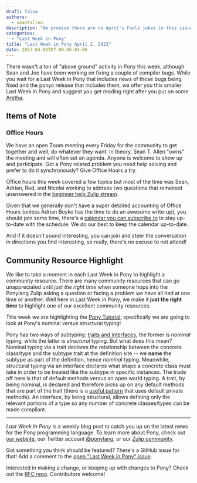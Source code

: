 ```yaml
---
draft: false
authors:
  - seantallen
description: "We promise there are no April's Fools jokes in this issue."
categories:
  - "Last Week in Pony"
title: "Last Week in Pony April 2, 2023"
date: 2023-04-02T07:00:06-04:00
---
```


There wasn't a ton of "above ground" activity in Pony this week, although Sean and Joe have been working on fixing a couple of compiler bugs. While you wait for a Last Week in Pony that includes news of those bugs being fixed and the ponyc release that includes them, we offer you this smaller Last Week in Pony and suggest you get reading right after you put on some [Aretha](https://www.youtube.com/watch?v=V4cknWqVnVg).

<!-- more -->

## Items of Note

### Office Hours

We have an open Zoom meeting every Friday for the community to get together and well, do whatever they want. In theory, Sean T. Allen "owns" the meeting and will often set an agenda. Anyone is welcome to show up and participate. Got a Pony related problem you need help solving and prefer to do it synchronously? Give Office Hours a try.

Office hours this week covered a few topics but most of the time was Sean, Adrian, Red, and Nicolai working to address two questions that remained unanswered in the [beginner help Zulip stream](https://ponylang.zulipchat.com/#narrow/stream/189985-beginner-help).

Given that we generally don't have a super detailed accounting of Office Hours (unless Adrian Boyko has the time to do an awesome write-up), you should join some time, there's a [calendar you can subscribe to](https://calendar.google.com/calendar/ical/4465e68ae24131ae00461a40893f2637a2c9ac510e311a44ff78680e2f183ce3%40group.calendar.google.com/public/basic.ics) to stay up-to-date with the schedule. We do our best to keep the calendar up-to-date.

And if it doesn't sound interesting, you can join and steer the conversation in directions you find interesting, so really, there's no excuse to not attend!

## Community Resource Highlight

We like to take a moment in each Last Week in Pony to highlight a community resource. There are many community resources that can go unappreciated until _just the right time_ when someone hops into the Ponylang Zulip asking a question or facing a problem we have all had at one time or another. Well here in Last Week in Pony, we make it **just the right time** to highlight one of our excellent community resources.

This week we are highlighting the [Pony Tutorial](https://tutorial.ponylang.io/); specifically we are going to look at Pony's nominal versus structural typing!

Pony has two ways of subtyping: [traits and interfaces](https://tutorial.ponylang.io/types/traits-and-interfaces.html), the former is _nominal_ typing, while the latter is _structural_ typing. But what does this mean? Nominal typing via a trait declares the relationship between the concrete class/type and the subtype trait at the definition site -- we **name** the subtype as part of the definition, hence _nominal_ typing. Meanwhile, structural typing via an interface declares what shape a concrete class must take in order to be treated like the subtype in specific instances. The trade off here is that of default methods versus an open world typing. A trait, by being nominal, is declared and therefore picks up on any default methods that are part of the trait (there is a [useful pattern](https://patterns.ponylang.io/code-sharing/mixin.html) that uses default private methods). An interface, by being structural, allows defining only the relevant portions of a type so any number of concrete classes/types can be made compliant.

---

_Last Week In Pony_ is a weekly blog post to catch you up on the latest news for the Pony programming language. To learn more about Pony, check out [our website](https://ponylang.io), our Twitter account [@ponylang](https://twitter.com/ponylang), or our [Zulip community](https://ponylang.zulipchat.com).

Got something you think should be featured? There's a GitHub issue for that! Add a comment to the [open "Last Week in Pony" issue](https://github.com/ponylang/ponylang.github.io/issues?q=is%3Aissue+is%3Aopen+label%3Alast-week-in-pony).

Interested in making a change, or keeping up with changes to Pony? Check out the [RFC repo](https://github.com/ponylang/rfcs). Contributors welcome!
